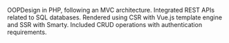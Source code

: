 OOPDesign in PHP, following an MVC architecture. Integrated REST APIs related to SQL databases.
Rendered using CSR with Vue.js template engine and SSR with Smarty.
Included CRUD operations with authentication requirements.
